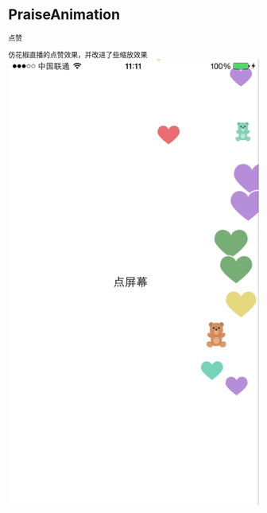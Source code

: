 # PraiseAnimation
点赞

仿花椒直播的点赞效果，并改进了些缩放效果
![Aaron Swartz](https://github.com/NegHao/PraiseAnimation/blob/master/demo.png)
